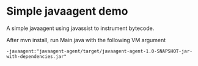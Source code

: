 # Simple javaagent demo

A simple javaagent using javassist to instrument bytecode.

After mvn install, run Main.java with the following VM argument

```
-javaagent:"javaagent-agent/target/javaagent-agent-1.0-SNAPSHOT-jar-with-dependencies.jar"
```

